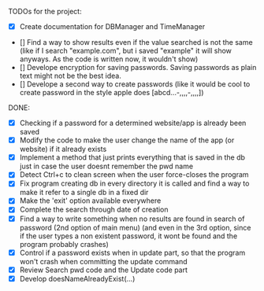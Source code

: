 TODOs for the project:


- [x] Create documentation for DBManager and TimeManager
- [] Find a way to show results even if the value searched is not the same (like if I search "example.com", but i saved "example" it will show anyways. As the code is written now, it wouldn't show)
- [] Develope encryption for saving passwords. Saving passwords as plain text might not be the best idea.
- [] Develope a second way to create passwords (like it would be cool to create password in the style apple does [abcd...-,,,,-,,,,])

DONE:


- [x] Checking if a password for a determined website/app is already been saved
- [x] Modify the code to make the user change the name of the app (or website) if it already exists
- [x] Implement a method that just prints everything that is saved in the db just in case the user doesnt remember the pwd name
- [x] Detect Ctrl+c to clean screen when the user force-closes the program
- [x] Fix program creating db in every directory it is called and find a way to make it refer to a single db in a fixed dir
- [x] Make the 'exit' option available everywhere
- [x] Complete the search through date of creation
- [x] Find a way to write something when no results are found in search of password (2nd option of main menu) (and even in the 3rd option, since
    if the user types a non existent password, it wont be found and the program probably crashes)
- [x] Control if a password exists when in update part, so that the program won't crash when committing the update command
- [x] Review Search pwd code and the Update code part
- [x] Develop doesNameAlreadyExist(...)
